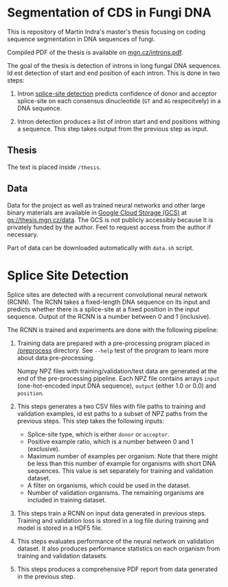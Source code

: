 Segmentation of CDS in Fungi DNA
================================

This is repository of Martin Indra's master's thesis focusing on coding
sequence segmentation in DNA sequences of fungi.

Compiled PDF of the thesis is available on
[mgn.cz/introns.pdf](https://mgn.cz/introns.pdf).

The goal of the thesis is detection of introns in long fungal DNA sequences. Id
est detection of start and end position of each intron. This is done in two
steps:

 1. Intron [splice-site detection](#splice-site-detection) predicts confidence
    of donor and acceptor splice-site on each consensus dinucleotide (`GT` and
    `AG` respecitvely) in a DNA sequence.

 1. Intron detection produces a list of intron start and end positions withing
    a sequence. This step takes output from the previous step as input.

## Thesis

The text is placed inside `/thesis`.

## Data

Data for the project as well as trained neural networks and other large binary
materials are available in [Google Cloud Storage
(GCS)](https://cloud.google.com/storage/) at
[gs://thesis.mgn.cz/data](https://console.cloud.google.com/storage/browser/thesis.mgn.cz/data/).
The GCS is not publicly accessibly because it is privately funded by the
author. Feel to request access from the author if necessary.

Part of data can be downloaded automatically with `data.sh` script.

# Splice Site Detection<a name="splice-site-detection"></a>

Splice sites are detected with a recurrent convolutional neural network (RCNN).
The RCNN takes a fixed-length DNA sequence on its input and predicts whether
there is a splice-site at a fixed position in the input sequence. Output of the
RCNN is a number between 0 and 1 (inclusive).

The RCNN is trained and experiments are done with the following pipeline:

 1. Training data are prepared with a pre-processing program placed in
    [/preprocess](/preprocess) directory. See `--help` test of the program to
    learn more about data pre-processing.

    Numpy NPZ files with training/validation/test data are generated at the end
    of the pre-processing pipeline. Each NPZ file contains arrays `input`
    (one-hot-encoded input DNA sequence), `output` (either 1.0 or 0.0) and
    `position`.

 1. This steps generates a two CSV files with file paths to training and
    validation examples, id est paths to a subset of NPZ paths from the previous
    steps. This step takes the following inputs:

    * Splice-site type, which is either `donor` or `acceptor`.
    * Positive example ratio, which is a number between 0 and 1 (exclusive).
    * Maximum number of examples per organism. Note that there might be less
      than this number of example for organisms with short DNA sequences. This
      value is set separately for training and validation dataset.
    * A filter on organisms, which could be used in the dataset.
    * Number of validation organisms. The remaining organisms are included in
      training dataset.

 1. This steps train a RCNN on input data generated in previous steps. Training
    and validation loss is stored in a log file during training and model is
    stored in a HDF5 file.

 1. This steps evaluates performance of the neural network on validation
    dataset. It also produces performance statistics on each organism from
    training and validation datasets.

 1. This steps produces a comprehensive PDF report from data generated in the
    previous step.
